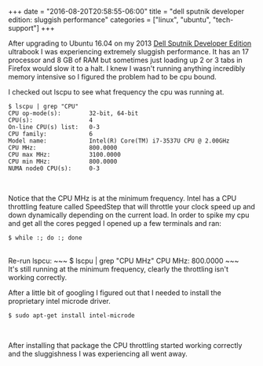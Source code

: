 +++
date = "2016-08-20T20:58:55-06:00"
title = "dell sputnik developer edition: sluggish performance"
categories = ["linux", "ubuntu", "tech-support"]
+++

After upgrading to Ubuntu 16.04 on my 2013 [Dell Sputnik Developer Edition](https://www.dell.com/developers) ultrabook I was experiencing extremely sluggish performance.  It has an 17 processor and 8 GB of RAM but sometimes just loading up 2 or 3 tabs in Firefox would slow it to a halt.  I knew I wasn't running anything incredibly memory intensive so I figured the problem had to be cpu bound.
<!-- more -->
I checked out lscpu to see what frequency the cpu was running at.
~~~
$ lscpu | grep "CPU"
CPU op-mode(s):        32-bit, 64-bit
CPU(s):                4
On-line CPU(s) list:   0-3
CPU family:            6
Model name:            Intel(R) Core(TM) i7-3537U CPU @ 2.00GHz
CPU MHz:               800.0000
CPU max MHz:           3100.0000
CPU min MHz:           800.0000
NUMA node0 CPU(s):     0-3
~~~
<br />

Notice that the CPU MHz is at the minimum frequency.  Intel has a CPU throttling feature called SpeedStep that will throttle your clock speed up and down dynamically depending on the current load.  In order to spike my cpu and get all the cores pegged I opened up a few terminals and ran:
~~~
$ while :; do :; done                                              
~~~
<br />
Re-run lspcu:
~~~
$ lscpu | grep "CPU MHz"
CPU MHz:               800.0000
~~~
<br />
It's still running at the minimum frequency, clearly the throttling isn't working correctly.

After a little bit of googling I figured out that I needed to install the proprietary intel microde driver.
~~~
$ sudo apt-get install intel-microde
~~~
<br />

After installing that package the CPU throttling started working correctly and the sluggishness I was experiencing all went away.
